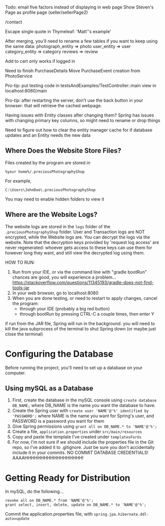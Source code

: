 

Todo: email five factors instead of displaying in web page
Show Steven's Page as profile page (seller/sellerPage2)

/contact

Escape single quote in Thymeleaf: 'Matt''s example'

After merging, you'll need to rename a few tables if you want to keep using the same data:
photograph_entity => photo
user_entity => user
category_entity => category
reviews => review


Add to cart only works if logged in

Need to finish PurchaseDetails
Move PurchaseEvent creation from PhotoService

Pro-tip: put testing code in testsAndExamples/TestController::main
    view in localhost:8080/main

Pro-tip: after restarting the server, don't use the back button in your browser:
that will retrieve the cached webpage.

Having issues with Entity classes after changing them? Spring has issues with 
changing primary key columns, so might need to rename or drop things

Need to figure out how to clear the entity manager cache for if database updates
and an Entity needs the new data



## Where Does the Website Store Files?
Files created by the program are stored in
```
%your home%/.preciousPhotographyShop
```
For example,
```
C:\Users\JohnDoe\.preciousPhotographyShop
```
You may need to enable hidden folders to view it

## Where are the Website Logs?
The website logs are stored in the ```logs``` folder of the 
```.preciousPhotographyShop``` folder. User and Transaction logs are NOT 
encrypted, while the Website logs are. You can decrypt the logs via the website.
Note that the decryption keys provided by 'request log access' are never 
regenerated: whoever gets access to these keys can use them for however long
they want, and still view the decrypted log using them.



HOW TO RUN:
1. Run from your IDE, or via the command line with "gradle bootRun"
chances are good, you will experience a problem...
https://stackoverflow.com/questions/11345193/gradle-does-not-find-tools-jar
2. In your web browser, go to localhost:8080
3. When you are done testing, or need to restart to apply changes, cancel the program:
    * through your IDE (probably a big red button)
    * through bootRun by pressing CTRL-C a couple times, then enter Y
    
if run from the JAR file, Spring will run in the background.
you will need to kill the java subprocess of the terminal to shut Spring down
(or maybe just close the terminal)

# Configuring the Database
Before running the project, you'll need to set up a database on your computer.

## Using mySQL as a Database
1. First, create the database in the mySQL console using `create database DB_NAME;`
   where DB_NAME is the name you want the database to have.
2. Create the Spring user with `create user 'NAME'@'%' identified by 'PASSWORD';`
   where NAME is the name you want for Spring's user, 
   and PASSWORD is a password you want for them
3. Give Spring permissions using `grant all on DB_NAME.* to 'NAME'@'%';`
4. Create a file, `application.properties` under `src/main/resources`
5. Copy and paste the template I've created under `templatesForUs`
6. For now, I'm not sure if we should include the properties file in the Git repo,
   so I've added it to .gitignore. Just be sure you don't accidentally include it
   in your commits. NO COMMIT DATABASE CREDENTIALS! AAAAHHHHHHHHHHHHHHHHHH!


# Getting Ready for Distribution
In mySQL, do the following...
```
revoke all on DB_NAME.* from 'NAME'@'%';
grant select, insert, delete, update on DB_NAME.* to 'NAME'@'%';
```
Commit the application.properties file, with 
`spring.jpa.hibernate.ddl-auto=update`
